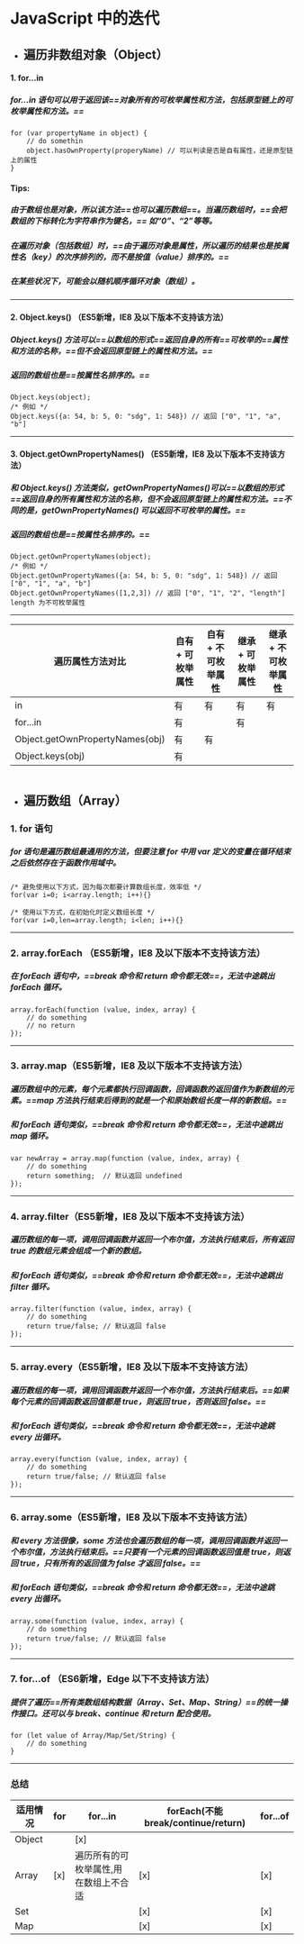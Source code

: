 # JavaScript 中的迭代
- ## 遍历非数组对象（Object）

#### 1. for...in
##### for...in 语句可以用于返回该==对象所有的可枚举属性和方法，包括原型链上的可枚举属性和方法。==
```
for (var propertyName in object) {
    // do somethin
    object.hasOwnProperty(properyName) // 可以判读是否是自有属性，还是原型链上的属性
}
```

#### Tips:
##### 由于数组也是对象，所以该方法==也可以遍历数组==。当遍历数组时，==会把数组的下标转化为字符串作为键名，== 如“0”、“2”等等。

##### 在遍历对象（包括数组）时，==由于遍历对象是属性，所以遍历的结果也是按属性名（key）的次序排列的，而不是按值（value）排序的。==

##### 在某些状况下，可能会以随机顺序循环对象（数组）。


---
#### 2. Object.keys() （ES5新增，IE8 及以下版本不支持该方法）
##### Object.keys() 方法可以==以数组的形式==返回自身的所有==可枚举的==属性和方法的名称，==但不会返回原型链上的属性和方法。==

##### 返回的数组也是==按属性名排序的。==

```
Object.keys(object);
/* 例如 */
Object.keys({a: 54, b: 5, 0: "sdg", 1: 548}) // 返回 ["0", "1", "a", "b"]
```



---
#### 3. Object.getOwnPropertyNames() （ES5新增，IE8 及以下版本不支持该方法）
##### 和 Object.keys() 方法类似，getOwnPropertyNames()可以==以数组的形式==返回自身的所有属性和方法的名称，但不会返回原型链上的属性和方法。==不同的是，getOwnPropertyNames() 可以返回不可枚举的属性。==

##### 返回的数组也是==按属性名排序的。==


```
Object.getOwnPropertyNames(object);
/* 例如 */
Object.getOwnPropertyNames({a: 54, b: 5, 0: "sdg", 1: 548}) // 返回 ["0", "1", "a", "b"]
Object.getOwnPropertyNames([1,2,3]) // 返回 ["0", "1", "2", "length"] length 为不可枚举属性
```


---
遍历属性方法对比 | 自有 + 可枚举属性 | 自有 + 不可枚举属性 | 继承 + 可枚举属性 | 继承 + 不可枚举属性
---|---|---|---|---
in  | 有 | 有 | 有 | 有
for...in  | 有 |  | 有 |
Object.getOwnPropertyNames(obj) | 有 | 有 | |
Object.keys(obj) | 有 | | |






```
```
- ## 遍历数组（Array）
### 1. for 语句
##### for 语句是遍历数组最通用的方法，但要注意 for 中用 var 定义的变量在循环结束之后依然存在于函数作用域中。
```
/* 避免使用以下方式，因为每次都要计算数组长度，效率低 */
for(var i=0; i<array.length; i++){}

/* 使用以下方式，在初始化时定义数组长度 */
for(var i=0,len=array.length; i<len; i++){}
```



---
### 2. array.forEach （ES5新增，IE8 及以下版本不支持该方法）
##### 在 forEach 语句中，==break 命令和 return 命令都无效==，无法中途跳出 forEach 循环。
```
array.forEach(function (value, index, array) {
    // do something
    // no return
});

```


---
### 3. array.map（ES5新增，IE8 及以下版本不支持该方法）
##### 遍历数组中的元素，每个元素都执行回调函数，回调函数的返回值作为新数组的元素。==map 方法执行结束后得到的就是一个和原始数组长度一样的新数组。==
##### 和 forEach 语句类似，==break 命令和 return 命令都无效==，无法中途跳出 map 循环。
```
var newArray = array.map(function (value, index, array) {
    // do something
    return something;  // 默认返回 undefined
});
```


---
### 4. array.filter（ES5新增，IE8 及以下版本不支持该方法）
##### 遍历数组的每一项，调用回调函数并返回一个布尔值，方法执行结束后，所有返回 true 的数组元素会组成一个新的数组。
##### 和 forEach 语句类似，==break 命令和 return 命令都无效==，无法中途跳出 filter 循环。
```
array.filter(function (value, index, array) {
    // do something
    return true/false; // 默认返回 false
});
```




---
### 5. array.every（ES5新增，IE8 及以下版本不支持该方法）
##### 遍历数组的每一项，调用回调函数并返回一个布尔值，方法执行结束后。==如果每个元素的回调函数返回值都是 true，则返回 true，否则返回 false。==
##### 和 forEach 语句类似，==break 命令和 return 命令都无效==，无法中途跳 every 出循环。
```
array.every(function (value, index, array) {
    // do something
    return true/false; // 默认返回 false
});
```


---
### 6. array.some（ES5新增，IE8 及以下版本不支持该方法）
##### 和 every 方法很像，some  方法也会遍历数组的每一项，调用回调函数并返回一个布尔值，方法执行结束后。==只要有一个元素的回调函数返回值是 true，则返回 true，只有所有的返回值为 false 才返回 false。==
##### 和 forEach 语句类似，==break 命令和 return 命令都无效==，无法中途跳 every 出循环。
```
array.some(function (value, index, array) {
    // do something
    return true/false; // 默认返回 false
});
```


---
### 7. for...of （ES6新增，Edge 以下不支持该方法）
##### 提供了遍历==所有类数组结构数据（Array、Set、Map、String）==的统一操作接口。还可以与 break、continue 和 return 配合使用。
```
for (let value of Array/Map/Set/String) {
    // do something
}
```



---
### 总结
适用情况 | for | for...in | forEach(不能 break/continue/return) | for...of
---|---|---|---|---
Object |  | [x] |  | 
Array | [x] | 遍历所有的可枚举属性,用在数组上不合适 | [x] | [x]
Set | | | [x] | [x]
Map | | | [x] | [x]
